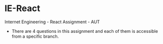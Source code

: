 # IE-React
Internet Engineering - React Assignment - AUT

- There are 4 questions in this assignment and each of them is accessible from a specific branch.
